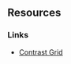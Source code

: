 ## Resources

### Links

- [Contrast Grid](http://contrast-grid.eightshapes.com/?background-colors=%23d7f4d7%2C%20green%20100%0D%0A%23bbedb6%2C%20green%20200%0D%0A%2398e58e%2C%20green%20300%0D%0A%2375dd66%2C%20green%20400%0D%0A%2359cb59%2C%20green%20500%0D%0A%232bb656%2C%20green%20600%0D%0A%230ca750%2C%20green%20700%0D%0A%23008b56%2C%20green%20800%0D%0A%23007549%2C%20green%20900%0D%0A%23bdf4ea%2C%20teal%20100%0D%0A%238aedde%2C%20teal%20200%0D%0A%2357e7d1%2C%20teal%20300%0D%0A%2324e0c5%2C%20teal%20400%0D%0A%2308c4b2%2C%20teal%20500%0D%0A%2300a99c%2C%20teal%20600%0D%0A%230b968f%2C%20teal%20700%0D%0A%23067c7c%2C%20teal%20800%0D%0A%23026661%2C%20teal%20900%0D%0A%23baf6f7%2C%20aqua%20100%0D%0A%238debf0%2C%20aqua%20200%0D%0A%2360e1e9%2C%20aqua%20300%0D%0A%2333d6e2%2C%20aqua%20400%0D%0A%2317b8ce%2C%20aqua%20500%0D%0A%230797ae%2C%20aqua%20600%0D%0A%230b8599%2C%20aqua%20700%0D%0A%230f6e84%2C%20aqua%20800%0D%0A%23005a68%2C%20aqua%20900%0D%0A%23c7e4f9%2C%20blue%20100%0D%0A%23a1d2f8%2C%20blue%20200%0D%0A%237cbff6%2C%20blue%20300%0D%0A%2356adf5%2C%20blue%20400%0D%0A%233896e3%2C%20blue%20500%0D%0A%232b87d3%2C%20blue%20600%0D%0A%232079c3%2C%20blue%20700%0D%0A%230d62a9%2C%20blue%20800%0D%0A%23084f8a%2C%20blue%20900%0D%0A%23e3e1f9%2C%20purple%20100%0D%0A%23cecafb%2C%20purple%20200%0D%0A%23bab3fd%2C%20purple%20300%0D%0A%23a193f2%2C%20purple%20400%0D%0A%239180f4%2C%20purple%20500%0D%0A%23816fea%2C%20purple%20600%0D%0A%236f5ed3%2C%20purple%20700%0D%0A%235e4eba%2C%20purple%20800%0D%0A%23483a9c%2C%20purple%20900%0D%0A%23f8d9f9%2C%20magenta%20100%0D%0A%23f6bcf8%2C%20magenta%20200%0D%0A%23f49ff6%2C%20magenta%20300%0D%0A%23f282f5%2C%20magenta%20400%0D%0A%23db61db%2C%20magenta%20500%0D%0A%23c44eb9%2C%20magenta%20600%0D%0A%23ac44a8%2C%20magenta%20700%0D%0A%238f3896%2C%20magenta%20800%0D%0A%237d2784%2C%20magenta%20900%0D%0A%23ffd4e8%2C%20pink%20100%0D%0A%23ffb5d5%2C%20pink%20200%0D%0A%23ff95c1%2C%20pink%20300%0D%0A%23ff76ae%2C%20pink%20400%0D%0A%23ef588b%2C%20pink%20500%0D%0A%23e0447c%2C%20pink%20600%0D%0A%23ce3665%2C%20pink%20700%0D%0A%23b22f5b%2C%20pink%20800%0D%0A%239c1d48%2C%20pink%20900%0D%0A%23ffd5d2%2C%20red%20100%0D%0A%23ffb8b1%2C%20red%20200%0D%0A%23ff9c8f%2C%20red%20300%0D%0A%23ff7f6e%2C%20red%20400%0D%0A%23f76054%2C%20red%20500%0D%0A%23ed4c42%2C%20red%20600%0D%0A%23db3e3e%2C%20red%20700%0D%0A%23c63434%2C%20red%20800%0D%0A%23af3131%2C%20red%20900%0D%0A%23ffdbc7%2C%20orange%20100%0D%0A%23ffc6a4%2C%20orange%20200%0D%0A%23ffb180%2C%20orange%20300%0D%0A%23ff9c5d%2C%20orange%20400%0D%0A%23fc8943%2C%20orange%20500%0D%0A%23f57d33%2C%20orange%20600%0D%0A%23ed7024%2C%20orange%20700%0D%0A%23db6218%2C%20orange%20800%0D%0A%23c95417%2C%20orange%20900%0D%0A%23fff1c5%2C%20yellow%20100%0D%0A%23ffe99a%2C%20yellow%20200%0D%0A%23ffe16e%2C%20yellow%20300%0D%0A%23ffd943%2C%20yellow%20400%0D%0A%23ffcd1c%2C%20yellow%20500%0D%0A%23ffbc00%2C%20yellow%20600%0D%0A%23efac00%2C%20yellow%20700%0D%0A%23dd9902%2C%20yellow%20800%0D%0A%23ce8c06%2C%20yellow%20900%0D%0A%23f3f4f4%2C%20gray%20100%0D%0A%23dee1e1%2C%20gray%20200%0D%0A%23c8cccc%2C%20gray%20300%0D%0A%23b0b6b7%2C%20gray%20400%0D%0A%23929a9b%2C%20gray%20500%0D%0A%236e797a%2C%20gray%20600%0D%0A%23515e5f%2C%20gray%20700%0D%0A%23364141%2C%20gray%20800%0D%0A%23273333%2C%20gray%20900%0D%0A%23162020%2C%20black%0D%0A%23fff%2C%20white%0D%0A%2311a7aa%2C%20bambuTeal%20400%0D%0A%23078%2C%20bambuTeal%20500%0D%0A%230f6270%2C%20bambuTeal%20600%0D%0A%230a3f49%2C%20bambuTeal%20700%0D%0A%23f9b450%2C%20bambuYellow%20500%0D%0A%23ffa017%2C%20bambuYellow%20600&foreground-colors=%23FFFFFF%2C%20White%0D%0A%23f3f4f4%2C%20gray%20100%0D%0A%23dee1e1%2C%20gray%20200%0D%0A%23c8cccc%2C%20gray%20300%0D%0A%23b0b6b7%2C%20gray%20400%0D%0A%23929a9b%2C%20gray%20500%0D%0A%236e797a%2C%20gray%20600%0D%0A%23515e5f%2C%20gray%20700%0D%0A%23364141%2C%20gray%20800%0D%0A%23273333%2C%20gray%20900%0D%0A%23162020%2C%20black&es-color-form__tile-size=compact)
